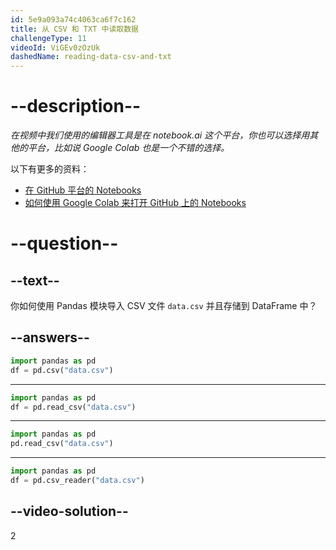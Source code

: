 ```yaml
---
id: 5e9a093a74c4063ca6f7c162
title: 从 CSV 和 TXT 中读取数据
challengeType: 11
videoId: ViGEv0zOzUk
dashedName: reading-data-csv-and-txt
---
```


# --description--

*在视频中我们使用的编辑器工具是在 notebook.ai 这个平台，你也可以选择用其他的平台，比如说 Google Colab 也是一个不错的选择。*

以下有更多的资料：

-   [在 GitHub 平台的 Notebooks](https://github.com/ine-rmotr-curriculum/RDP-Reading-Data-with-Python-and-Pandas/tree/master/unit-1-reading-data-with-python-and-pandas/lesson-1-reading-csv-and-txt-files/files)
-   [如何使用 Google Colab 来打开 GitHub 上的 Notebooks](https://colab.research.google.com/github/googlecolab/colabtools/blob/master/notebooks/colab-github-demo.ipynb)

# --question--

## --text--

你如何使用 Pandas 模块导入 CSV 文件 `data.csv` 并且存储到 DataFrame 中？

## --answers--

```python
import pandas as pd
df = pd.csv("data.csv")
```

---

```python
import pandas as pd
df = pd.read_csv("data.csv")
```

---

```python
import pandas as pd
pd.read_csv("data.csv")
```

---

```python
import pandas as pd
df = pd.csv_reader("data.csv")
```

## --video-solution--

2

